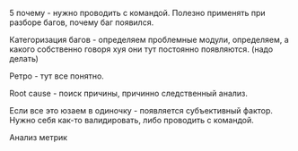 5 почему - нужно проводить с командой.
Полезно применять при разборе багов, почему баг появился.

Категоризация багов - определяем проблемные модули, определяем, а какого собственно говоря хуя они тут постоянно появляются. (надо делать)

Ретро - тут все понятно.

Root cause - поиск причины, причинно следственный анализ.

Если все это юзаем в одиночку - появляется субъективный фактор. Нужно себя как-то валидировать, либо проводить с командой.

Анализ метрик